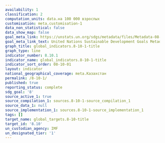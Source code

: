 ```yaml
---
availability: 1
classification: 2
computation_units: data.на 100 000 взрослых
customisation: meta.customisation-1
data_non_statistical: false
data_show_map: false
goal_meta_link: https://unstats.un.org/sdgs/metadata/files/Metadata-08-10-01.pdf
goal_meta_link_text: United Nations Sustainable Development Goals Metadata (pdf 525kB)
graph_title: global_indicators.8-10-1-title
graph_type: line
indicator_number: 8.10.1
indicator_name: global_indicators.8-10-1-title
indicator_sort_order: 08-10-01
layout: indicator
national_geographical_coverage: meta.Казахстан
permalink: /8-10-1/
published: true
reporting_status: complete
sdg_goal: '8'
source_active_1: true
source_compilation_1: sources.8-10-1-source_compilation_1
source_data_1: null
source_implementation_1: sources.8-10-1-source_implementation_1
tags: []
target_name: global_targets.8-10-title
target_id: '8.10'
un_custodian_agency: IMF
un_designated_tier: '1'
---
```

